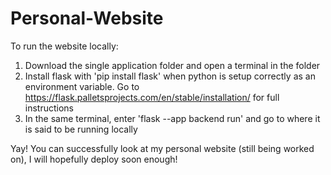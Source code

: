 # Personal-Website
To run the website locally:
1. Download the single application folder and open a terminal in the folder
2. Install flask with 'pip install flask' when python is setup correctly as an environment variable. Go to https://flask.palletsprojects.com/en/stable/installation/ for full instructions
3. In the same terminal, enter 'flask --app backend run' and go to where it is said to be running locally

Yay! You can successfully look at my personal website (still being worked on), I will hopefully deploy soon enough!

